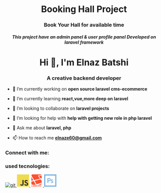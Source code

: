 <h1 align="center">Booking Hall Project</h1>
<h3 align="center">Book Your Hall for available time</h3>
<h5 align="center">This project have an admin panel & user profile panel Developed on laravel framework</h5>

<h1 align="center">Hi 👋, I'm Elnaz Batshi</h1>
<h3 align="center">A creative backend developer</h3>

- 🔭 I’m currently working on **open source laravel cms-ecommerce**

- 🌱 I’m currently learning **react,vue,more deep on laravel**

- 👯 I’m looking to collaborate on **laravel projects**

- 🤝 I’m looking for help with **help with getting new role in php laravel**

- 💬 Ask me about **laravel, php**

- 📫 How to reach me **elnaze60@gmail.com**

<h3 align="left">Connect with me:</h3>
<p align="left">
</p>


<h3 align="left">used tecnologies:</h3>
<p align="left"> <a href="https://git-scm.com/" target="_blank" rel="noreferrer"> <img src="https://www.vectorlogo.zone/logos/git-scm/git-scm-icon.svg" alt="git" width="40" height="40"/> </a> <a href="https://developer.mozilla.org/en-US/docs/Web/JavaScript" target="_blank" rel="noreferrer"> <img src="https://raw.githubusercontent.com/devicons/devicon/master/icons/javascript/javascript-original.svg" alt="javascript" width="40" height="40"/> </a> <a href="https://laravel.com/" target="_blank" rel="noreferrer"> <img src="https://raw.githubusercontent.com/devicons/devicon/master/icons/laravel/laravel-plain-wordmark.svg" alt="laravel" width="40" height="40"/> </a>  <a href="https://www.photoshop.com/en" target="_blank" rel="noreferrer"> <img src="https://raw.githubusercontent.com/devicons/devicon/master/icons/photoshop/photoshop-line.svg" alt="photoshop" width="40" height="40"/> </a> <a href="https://www.php.net" target="_blank" rel="noreferrer"></p>
